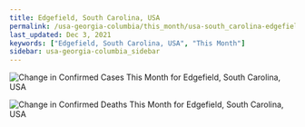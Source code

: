 ```yaml
---
title: Edgefield, South Carolina, USA
permalink: /usa-georgia-columbia/this_month/usa-south_carolina-edgefield-30_days.html
last_updated: Dec 3, 2021
keywords: ["Edgefield, South Carolina, USA", "This Month"]
sidebar: usa-georgia-columbia_sidebar
---
```


![Change in Confirmed Cases This Month for Edgefield, South Carolina, USA](/covid_tracker/images/graphs/usa-south_carolina-edgefield-delta_confirmed-30_days_graph.png)

![Change in Confirmed Deaths This Month for Edgefield, South Carolina, USA](/covid_tracker/images/graphs/usa-south_carolina-edgefield-delta_deaths-30_days_graph.png)
